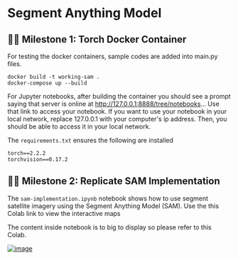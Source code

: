 # Segment Anything Model

## 🚵‍♀️ Milestone 1: Torch Docker Container
For testing the docker containers, sample codes are added into main.py files.

```
docker build -t working-sam .
docker-compose up --build
```
For Jupyter notebooks, after building the container you should see a prompt saying that server is online at http://127.0.0.1:8888/tree/notebooks... Use that link to access your notebook. If you want to use your notebook in your local network, replace 127.0.0.1 with your computer's ip address. Then, you should be able to access it in your local network.

The `requirements.txt` ensures the following are installed
```
torch==2.2.2
torchvision==0.17.2
```

## 🚵‍♀️ Milestone 2: Replicate SAM Implementation

The `sam-implementation.ipynb` notebook shows how to use segment satellite imagery using the Segment Anything Model (SAM). Use the this Colab link to view the interactive maps

The content inside notebook is to big to display so please refer to this Colab.

[![image](https://colab.research.google.com/assets/colab-badge.svg)](https://colab.research.google.com/drive/1IZ-54GI-5cp5oTfhc8_NKHkIZRp8Yw_A?usp=sharing)

